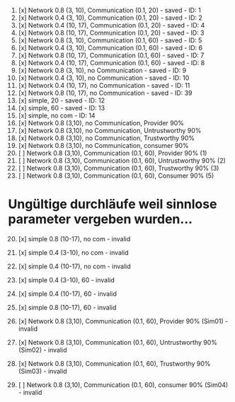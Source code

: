 1. [x] Network 0.8 (3, 10), Communication (0.1, 20) - saved - ID: 1
2. [x] Network 0.4 (3, 10), Communication (0.1, 20) - saved - ID: 2
3. [x] Network 0.4 (10, 17), Communication (0.1, 20) - saved - ID: 4
4. [x] Network 0.8 (10, 17), Communication (0.1, 20) - saved - ID: 3
5. [x] Network 0.8 (3, 10), Communication (0.1, 60) - saved - ID: 5
6. [x] Network 0.4 (3, 10), Communication (0.1, 60) - saved - ID: 6
7. [x] Network 0.8 (10, 17), Communication (0.1, 60) - saved - ID: 7
8. [x] Network 0.4 (10, 17), Communication (0.1, 60) - saved - ID: 8
9. [x] Network 0.8 (3, 10), no Communication - saved - ID: 9
10. [x] Network 0.4 (3, 10), no Communication - saved - ID: 10
11. [x] Network 0.4 (10, 17), no Communication - saved - ID: 11
13. [x] Network 0.8 (10, 17), no Communication - saved - ID: 39
14. [x] simple, 20 - saved - ID: 12
15. [x] simple, 60 - saved - ID: 13
16. [x] simple, no com - ID: 14
26. [x] Network 0.8 (3,10), no Communication, Provider 90%
27. [x] Network 0.8 (3,10), no Communication, Untrustworthy 90% 
28. [x] Network 0.8 (3,10), no Communication, Trustworthy 90% 
29. [x] Network 0.8 (3,10), no Communication, consumer 90% 
30. [ ] Network 0.8 (3,10), Communication (0.1, 60), Provider 90% (1)
31. [ ] Network 0.8 (3,10), Communication (0.1, 60), Untrustworthy 90% (2)
32. [ ] Network 0.8 (3,10), Communication (0.1, 60), Trustworthy 90% (3)
33. [ ] Network 0.8 (3,10), Communication (0.1, 60), Consumer 90% (5)

# Ungültige durchläufe weil sinnlose parameter vergeben wurden...

20. [x] simple 0.8 (10-17), no com - invalid
21. [x] simple 0.4 (3-10), no com - invalid
22. [x] simple 0.4 (10-17), no com - invalid
23. [x] simple 0.4 (3-10), 60 - invalid
24. [x] simple 0.4 (10-17), 60 - invalid
25. [x] simple 0.8 (10-17), 60 - invalid


22. [x] Network 0.8 (3,10), Communication (0.1, 60), Provider 90% (Sim01) - invalid
23. [x] Network 0.8 (3,10), Communication (0.1, 60), Untrustworthy 90% (Sim02) - invalid
24. [x] Network 0.8 (3,10), Communication (0.1, 60), Trustworthy 90% (Sim03) - invalid

25. [ ] Network 0.8 (3,10), Communication (0.1, 60), consumer 90% (Sim04) - invalid



